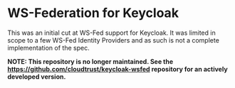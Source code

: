 # WS-Federation for Keycloak

This was an initial cut at WS-Fed support for Keycloak. It was limited in scope to a few WS-Fed Identity Providers and as such is not a complete implementation of the spec.

**NOTE: This repository is no longer maintained. See the https://github.com/cloudtrust/keycloak-wsfed repository for an actively developed version.**
